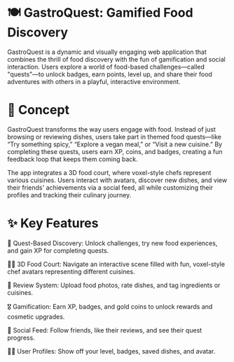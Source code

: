 # 🍽️ GastroQuest: Gamified Food Discovery
GastroQuest is a dynamic and visually engaging web application that combines the thrill of food discovery with the fun of gamification and social interaction. Users explore a world of food-based challenges—called "quests"—to unlock badges, earn points, level up, and share their food adventures with others in a playful, interactive environment.

# 🎯 Concept
GastroQuest transforms the way users engage with food. Instead of just browsing or reviewing dishes, users take part in themed food quests—like “Try something spicy,” “Explore a vegan meal,” or “Visit a new cuisine.” By completing these quests, users earn XP, coins, and badges, creating a fun feedback loop that keeps them coming back.

The app integrates a 3D food court, where voxel-style chefs represent various cuisines. Users interact with avatars, discover new dishes, and view their friends' achievements via a social feed, all while customizing their profiles and tracking their culinary journey.

# ✨ Key Features
🍴 Quest-Based Discovery: Unlock challenges, try new food experiences, and gain XP for completing quests.

🧑‍🍳 3D Food Court: Navigate an interactive scene filled with fun, voxel-style chef avatars representing different cuisines.

📸 Review System: Upload food photos, rate dishes, and tag ingredients or cuisines.

🎖️ Gamification: Earn XP, badges, and gold coins to unlock rewards and cosmetic upgrades.

📱 Social Feed: Follow friends, like their reviews, and see their quest progress.

🧑‍🎨 User Profiles: Show off your level, badges, saved dishes, and avatar.
